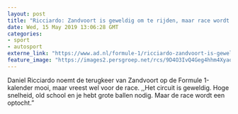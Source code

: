 ```yaml
---
layout: post
title: "Ricciardo: Zandvoort is geweldig om te rijden, maar race wordt een optocht"
date: Wed, 15 May 2019 13:06:28 GMT
categories: 
- sport 
- autosport 
externe_link: "https://www.ad.nl/formule-1/ricciardo-zandvoort-is-geweldig-om-te-rijden-maar-race-wordt-een-optocht~a0ddbee6/"
feature_image: "https://images2.persgroep.net/rcs/9D4O3IvQ4Geg4hhm4Xyao0cu4E8/diocontent/148076849/_fitwidth/400/?appId=21791a8992982cd8da851550a453bd7f&quality=0.7"
---
```


Daniel Ricciardo noemt de terugkeer van Zandvoort op de Formule 1-kalender mooi, maar vreest wel voor de race. ,,Het circuit is geweldig. Hoge snelheid, old school en je hebt grote ballen nodig. Maar de race wordt een optocht.”
